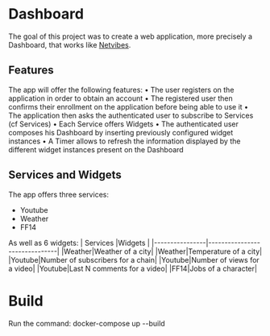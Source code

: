 # Dashboard

The goal of this project was to create a web application, more precisely a Dashboard, that works like [Netvibes](https://www.netvibes.com/en).

## Features

The app will offer the following features:
• The user registers on the application in order to obtain an account
• The registered user then confirms their enrollment on the application before being able to use it
• The application then asks the authenticated user to subscribe to Services (cf Services)
• Each Service offers Widgets
• The authenticated user composes his Dashboard by inserting previously configured widget instances
• A Timer allows to refresh the information displayed by the different widget instances present on the Dashboard

## Services and Widgets

The app offers three services:

- Youtube
- Weather
- FF14

As well as 6 widgets:
| Services |Widgets |
|----------------|-------------------------------|
|Weather|Weather of a city|
|Weather|Temperature of a city|
|Youtube|Number of subscribers for a chain|
|Youtube|Number of views for a video|
|Youtube|Last N comments for a video|
|FF14|Jobs of a character|

# Build

Run the command:
docker-compose up --build
